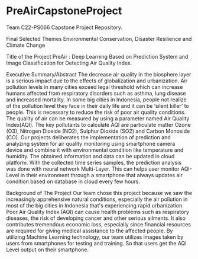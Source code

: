 # PreAirCapstoneProject
Team C22-PS066 Capstone Project Repository.

Final Selected Themes
Environmental Conservation, Disaster Resilience and Climate Change

Title of the Project 
PreAir : Deep Learning Based on Prediction System and Image Classification for Detecting Air Quality Index.

Executive Summary/Abstract
The decrease air quality in the biosphere layer is a serious impact due to the effects of globalization and urbanization. Air pollution levels in many cities exceed legal threshold which can increase humans affected from respiratory disorders such as asthma, lung disease and increased mortality. In some big cities in Indonesia, people not realize of the pollution level they face in their daily life and it can be ‘silent killer’ to people. This is necessary to reduce the risk of poor air quality conditions. The quality of air can be measured by using a parameter named Air Quality Index(AQI). The key pollutants to calculate AQI are particulate matter Ozone (O3), Nitrogen Dioxide (NO2), Sulphur Dioxide (SO2) and Carbon Monoxide (CO). Our projects deliberates the implementation of prediction and analyzing system for air quality monitoring using smartphone camera device and combine it with environmental condition like temperature and humidity. The obtained information and data can be updated in cloud platform. With the collected time series samples, the prediction analysis was done with neural network Multi-Layer. This can helps user monitor AQI-Level in their environment through a smartphone that always updates air condition based on database in cloud every few hours. 

Background of The Project
Our team chose this project because we saw the increasingly apprehensive natural conditions, especially the air pollution in most of the big cities in Indonesia that's experiencing rapid urbanization. Poor Air Quality Index (AQI) can cause health problems such as respiratory diseases, the risk of developing cancer and other serious ailments. It also contributes tremendous economic loss, especially since financial resources are required for giving medical assistance to the affected people. By utilizing Machine Learning technology, our team utilizes images taken by users from smartphones for testing and training. So that users get the AQI  Level output on their smartphone.
